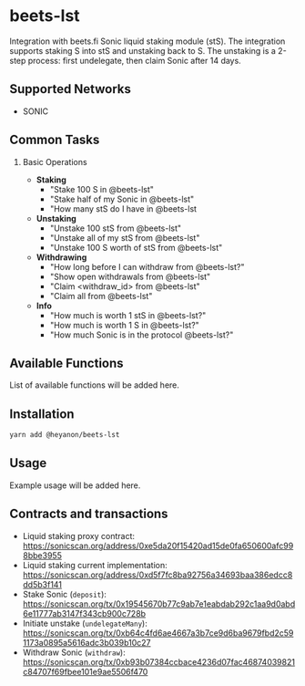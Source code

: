 # beets-lst

Integration with beets.fi Sonic liquid staking module (stS). The integration supports staking S into stS and unstaking back to S. The unstaking is a 2-step process: first undelegate, then claim Sonic after 14 days.

## Supported Networks

- SONIC

## Common Tasks

1. Basic Operations

    - **Staking**
        - "Stake 100 S in @beets-lst"
        - "Stake half of my Sonic in @beets-lst"
        - "How many stS do I have in @beets-lst
    - **Unstaking**
        - "Unstake 100 stS from @beets-lst"
        - "Unstake all of my stS from @beets-lst"
        - "Unstake 100 S worth of stS from @beets-lst"
    - **Withdrawing**
        - "How long before I can withdraw from @beets-lst?"
        - "Show open withdrawals from @beets-lst"
        - "Claim <withdraw_id> from @beets-lst"
        - "Claim all from @beets-lst"
    - **Info**
        - "How much is worth 1 stS in @beets-lst?"
        - "How much is worth 1 S in @beets-lst?"
        - "How much Sonic is in the protocol @beets-lst?"

## Available Functions

List of available functions will be added here.

## Installation

```bash
yarn add @heyanon/beets-lst
```

## Usage

Example usage will be added here.

## Contracts and transactions

- Liquid staking proxy contract: https://sonicscan.org/address/0xe5da20f15420ad15de0fa650600afc998bbe3955
- Liquid staking current implementation: https://sonicscan.org/address/0xd5f7fc8ba92756a34693baa386edcc8dd5b3f141
- Stake Sonic (`deposit`): https://sonicscan.org/tx/0x19545670b77c9ab7e1eabdab292c1aa9d0abd6e11777ab3147f343cb900c728b
- Initiate unstake (`undelegateMany`): https://sonicscan.org/tx/0xb64c4fd6ae4667a3b7ce9d6ba9679fbd2c591173a0895a5616adc3b039b10c27
- Withdraw Sonic (`withdraw`): https://sonicscan.org/tx/0xb93b07384ccbace4236d07fac46874039821c84707f69fbee101e9ae5506f470
